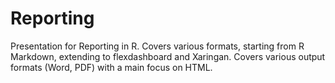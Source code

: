 
# Reporting

<!-- badges: start -->
<!-- badges: end -->

Presentation for Reporting in R. Covers various formats, starting from R Markdown, extending to flexdashboard and Xaringan. Covers various output formats (Word, PDF) with a main focus on HTML.

